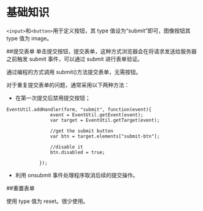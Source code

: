 # 基础知识

`<input>`和`<button>`用于定义按钮，其 type 值设为“submit”即可，图像按钮其 type 值为 image。

##提交表单
单击提交按钮，提交表单，这种方式浏览器会在将请求发送给服务器之前触发 submit 事件，可以通过 submit 进行表单验证。

通过编程的方式调用 submit()方法提交表单，无需按钮。

对于重复提交表单的问题，通常采用以下两种方法：

- 在第一次提交后禁用提交按钮；

```
EventUtil.addHandler(form, "submit", function(event){
                event = EventUtil.getEvent(event);
                var target = EventUtil.getTarget(event);

                //get the submit button
                var btn = target.elements["submit-btn"];

                //disable it
                btn.disabled = true;

            });
```

- 利用 onsubmit 事件处理程序取消后续的提交操作。

##重置表单

使用 type 值为 reset。很少使用。
